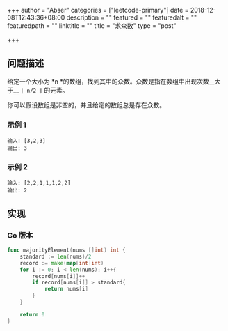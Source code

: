 +++
author = "Abser"
categories = ["leetcode-primary"]
date = 2018-12-08T12:43:36+08:00
description = ""
featured = ""
featuredalt = ""
featuredpath = ""
linktitle = ""
title = "求众数"
type = "post"

+++

## 问题描述
给定一个大小为 *n *的数组，找到其中的众数。众数是指在数组中出现次数__大于__ `⌊ n/2 ⌋` 的元素。

你可以假设数组是非空的，并且给定的数组总是存在众数。

### __示例 1__

```plain
输入: [3,2,3]
输出: 3
```

### __示例 2__

```plain
输入: [2,2,1,1,1,2,2]
输出: 2
```

## 实现

### __Go 版本__

```go
func majorityElement(nums []int) int {
	standard := len(nums)/2
	record := make(map[int]int)
	for i := 0; i < len(nums); i++{
		record[nums[i]]++
		if record[nums[i]] > standard{
			return nums[i]
		}
	}

	return 0
}
```
### 

